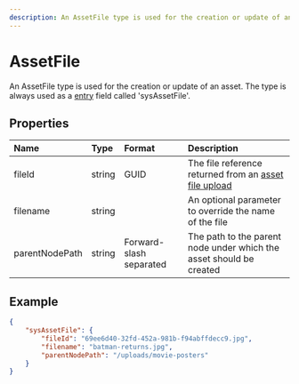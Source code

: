```yaml
---
description: An AssetFile type is used for the creation or update of an asset.
---
```

# AssetFile

An AssetFile type is used for the creation or update of an asset. The type is always used as a [entry](/model/entry.md) field called 'sysAssetFile'.

## Properties

| Name | Type | Format | Description |
| :--- | :--- | :----- | :---------- |
| fileId | string | GUID | The file reference returned from an [asset file upload](/entries/upload-asset-file.md) |
| filename | string || An optional parameter to override the name of the file |
| parentNodePath | string | Forward-slash separated | The path to the parent node under which the asset should be created |

## Example

```json
{
    "sysAssetFile": {
        "fileId": "69ee6d40-32fd-452a-981b-f94abffdecc9.jpg",
        "filename": "batman-returns.jpg",
        "parentNodePath": "/uploads/movie-posters"
    }
}
```